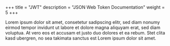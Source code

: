 +++
title = "JWT"
description = "JSON Web Token Documentation"
weight = 5
+++

Lorem ipsum dolor sit amet, consetetur sadipscing elitr, sed diam nonumy eirmod
tempor invidunt ut labore et dolore magna aliquyam erat, sed diam voluptua. At
vero eos et accusam et justo duo dolores et ea rebum. Stet clita kasd
ubergren, no sea takimata sanctus est Lorem ipsum dolor sit amet.

